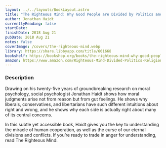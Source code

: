 ```yaml
---
layout: ../../layouts/BookLayout.astro
title: "The Righteous Mind: Why Good People are Divided by Politics and Religion"
author: Jonathan Haidt
currentlyReading: false
startDate:
finishDate: 2018 Aug 21
pubDate: 2018 Aug 21
notes: false
coverImage: /covers/the-righteous-mind.webp
library: https://share.libbyapp.com/title/601668
bookshelf: https://bookshop.org/books/the-righteous-mind-why-good-people-are-divided-by-politics-and-religion-9798200560639/9780307455772
amazon: https://www.amazon.com/Righteous-Mind-Divided-Politics-Religion/dp/0307455777
---
```


### Description
Drawing on his twenty-five years of groundbreaking research on moral psychology, social psychologist Jonathan Haidt shows how moral judgments arise not from reason but from gut feelings. He shows why liberals, conservatives, and libertarians have such different intuitions about right and wrong, and he shows why each side is actually right about many of its central concerns.

In this subtle yet accessible book, Haidt gives you the key to understanding the miracle of human cooperation, as well as the curse of our eternal divisions and conflicts. If you’re ready to trade in anger for understanding, read The Righteous Mind.

<!-- ### Notes & Highlights -->
